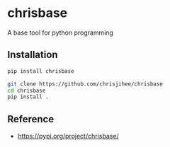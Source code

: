 # chrisbase

A base tool for python programming

## Installation

```bash
pip install chrisbase
```

```bash
git clone https://github.com/chrisjihee/chrisbase
cd chrisbase
pip install .
```

## Reference

- https://pypi.org/project/chrisbase/
